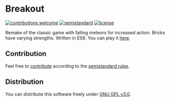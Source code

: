 # Breakout

[![contributions welcome](https://img.shields.io/badge/contributions-welcome-brightgreen.svg)](https://github.com/berkerol/breakout/issues)
[![semistandard](https://img.shields.io/badge/code%20style-semistandard-brightgreen.svg)](https://github.com/Flet/semistandard)
[![license](https://img.shields.io/badge/license-GPL--3.0-blue.svg)](https://github.com/berkerol/breakout/blob/master/LICENSE)

Remake of the classic game with falling meteors for increased action. Bricks have varying strengths. Written in ES6\. You can play it [here](https://berkerol.github.io/breakout/breakout.html).

## Contribution

Feel free to [contribute](https://github.com/berkerol/breakout/issues) according to the [semistandard rules](https://github.com/Flet/semistandard).

## Distribution

You can distribute this software freely under [GNU GPL v3.0](https://github.com/berkerol/breakout/blob/master/LICENSE).
